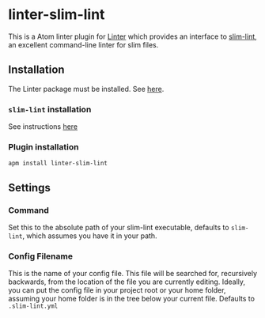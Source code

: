 <!-- @Matt TODO write up readme -->
# linter-slim-lint

This is a Atom linter plugin for [Linter](https://github.com/AtomLinter/Linter) which provides an interface to
[slim-lint](https://github.com/sds/slim-lint), an excellent command-line linter for slim files.

## Installation

The Linter package must be installed. See [here](https://github.com/AtomLinter/Linter).

### `slim-lint` installation

See instructions [here](https://github.com/sds/slim-lint#installation)

### Plugin installation

```shell
apm install linter-slim-lint
```

## Settings

### Command

Set this to the absolute path of your slim-lint executable, defaults to `slim-lint`, which assumes you have it
in your path.

### Config Filename

This is the name of your config file.  This file will be searched for, recursively backwards, from the location of
the file you are currently editing.  Ideally, you can put the config file in your project root or your home folder,
assuming your home folder is in the tree below your current file.  Defaults to `.slim-lint.yml`
